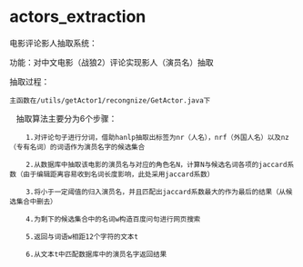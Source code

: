# actors_extraction

电影评论影人抽取系统：

功能：对中文电影（战狼2）评论实现影人（演员名）抽取

抽取过程：
    
    主函数在/utils/getActor1/recongnize/GetActor.java下
    
    抽取算法主要分为6个步骤：
       
        1.对评论句子进行分词，借助hanlp抽取出标签为nr（人名），nrf（外国人名）以及nz（专有名词）的词语作为演员名字的候选集合
        
        2.从数据库中抽取该电影的演员名与对应的角色名N，计算N与候选名词各项的jaccard系数（由于编辑距离容易收到名词长度影响，此处采用jaccard系数）
        
        3.将小于一定阈值的归入演员名，并且匹配出jaccard系数最大的作为最后的结果（从候选集合中删去）
        
        4.为剩下的候选集合中的名词w构造百度问句进行网页搜索
       
        5.返回与词语w相距12个字符的文本t
        
        6.从文本t中匹配数据库中的演员名字返回结果
        
